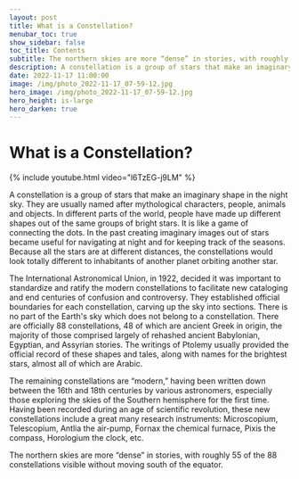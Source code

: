 ```yaml
---
layout: post
title: What is a Constellation?
menubar_toc: true
show_sidebar: false
toc_title: Contents
subtitle: The northern skies are more “dense” in stories, with roughly 55 of the 88 constellations visible without moving south of the equator.
description: A constellation is a group of stars that make an imaginary shape in the night sky. They are usually named after mythological characters, people, animals and objects.
date: 2022-11-17 11:00:00
image: /img/photo_2022-11-17_07-59-12.jpg
hero_image: /img/photo_2022-11-17_07-59-12.jpg
hero_height: is-large
hero_darken: true
---
```


# What is a Constellation?

{% include youtube.html video="l6TzEG-j9LM" %}

A constellation is a group of stars that make an imaginary shape in the night sky. They are usually named after mythological characters, people, animals and objects. In different parts of the world, people have made up different shapes out of the same groups of bright stars. It is like a game of connecting the dots. In the past creating imaginary images out of stars became useful for navigating at night and for keeping track of the seasons. Because all the stars are at different distances, the constellations would look totally different to inhabitants of another planet orbiting another star.

The International Astronomical Union, in 1922, decided it was important to standardize and ratify the modern constellations to facilitate new cataloging and end centuries of confusion and controversy. They established official boundaries for each constellation, carving up the sky into sections. There is no part of the Earth's sky which does not belong to a constellation.
There are officially 88 constellations, 48 of which are ancient Greek in origin, the majority of those comprised largely of rehashed ancient Babylonian, Egyptian, and Assyrian stories. The writings of Ptolemy usually provided the official record of these shapes and tales, along with names for the brightest stars, almost all of which are Arabic.

The remaining constellations are “modern,” having been written down between the 16th and 18th centuries by various astronomers, especially those exploring the skies of the Southern hemisphere for the first time. Having been recorded during an age of scientific revolution, these new constellations include a great many research instruments: Microscopium, Telescopium, Antlia the air-pump, Fornax the chemical furnace, Pixis the compass, Horologium the clock, etc.

The northern skies are more “dense” in stories, with roughly 55 of the 88 constellations visible without moving south of the equator.